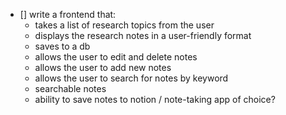 - [] write a frontend that: 
     - takes a list of research topics from the user
     - displays the research notes in a user-friendly format 
     - saves to a db 
     - allows the user to edit and delete notes
     - allows the user to add new notes
     - allows the user to search for notes by keyword
     - searchable notes
     - ability to save notes to notion / note-taking app of choice? 